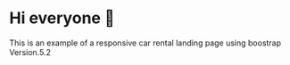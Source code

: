 # Hi everyone :wave:

This is an example of a responsive car rental landing page using boostrap Version.5.2
